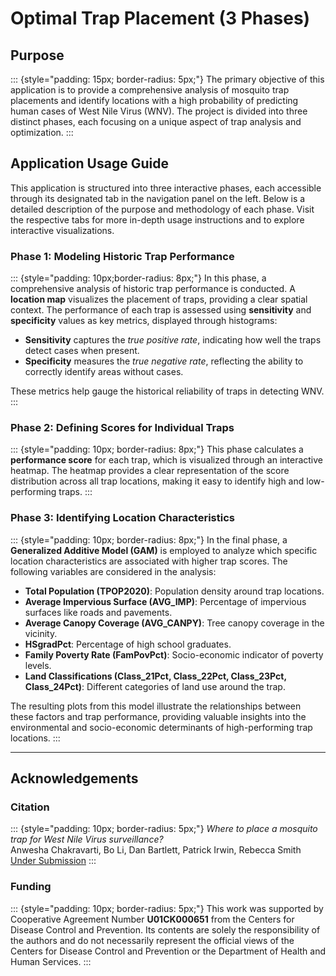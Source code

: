 # Optimal Trap Placement (3 Phases)

## Purpose

::: {style="padding: 15px; border-radius: 5px;"}
The primary objective of this application is to provide a comprehensive analysis of mosquito trap placements and identify locations with a high probability of predicting human cases of West Nile Virus (WNV). The project is divided into three distinct phases, each focusing on a unique aspect of trap analysis and optimization.
:::

## Application Usage Guide

This application is structured into three interactive phases, each accessible through its designated tab in the navigation panel on the left. Below is a detailed description of the purpose and methodology of each phase. Visit the respective tabs for more in-depth usage instructions and to explore interactive visualizations.

### **Phase 1: Modeling Historic Trap Performance**

::: {style="padding: 10px;border-radius: 8px;"}
In this phase, a comprehensive analysis of historic trap performance is conducted. A **location map** visualizes the placement of traps, providing a clear spatial context. The performance of each trap is assessed using **sensitivity** and **specificity** values as key metrics, displayed through histograms:

-   **Sensitivity** captures the *true positive rate*, indicating how well the traps detect cases when present.
-   **Specificity** measures the *true negative rate*, reflecting the ability to correctly identify areas without cases.

These metrics help gauge the historical reliability of traps in detecting WNV.
:::

### **Phase 2: Defining Scores for Individual Traps**

::: {style="padding: 10px;  border-radius: 8px;"}
This phase calculates a **performance score** for each trap, which is visualized through an interactive heatmap. The heatmap provides a clear representation of the score distribution across all trap locations, making it easy to identify high and low-performing traps.
:::

### **Phase 3: Identifying Location Characteristics**

::: {style="padding: 10px;  border-radius: 8px;"}
In the final phase, a **Generalized Additive Model (GAM)** is employed to analyze which specific location characteristics are associated with higher trap scores. The following variables are considered in the analysis:

-   **Total Population (TPOP2020)**: Population density around trap locations.
-   **Average Impervious Surface (AVG_IMP)**: Percentage of impervious surfaces like roads and pavements.
-   **Average Canopy Coverage (AVG_CANPY)**: Tree canopy coverage in the vicinity.
-   **HSgradPct**: Percentage of high school graduates.
-   **Family Poverty Rate (FamPovPct)**: Socio-economic indicator of poverty levels.
-   **Land Classifications (Class_21Pct, Class_22Pct, Class_23Pct, Class_24Pct)**: Different categories of land use around the trap.

The resulting plots from this model illustrate the relationships between these factors and trap performance, providing valuable insights into the environmental and socio-economic determinants of high-performing trap locations.
:::

------------------------------------------------------------------------

## **Acknowledgements**

### Citation

::: {style="padding: 10px; border-radius: 5px;"}
<em>Where to place a mosquito trap for West Nile Virus surveillance?</em>\
Anwesha Chakravarti, Bo Li, Dan Bartlett, Patrick Irwin, Rebecca Smith\
<a href="https://arxiv.org/abs/2406.06920" target="_blank">Under Submission</a>
:::

### Funding

::: {style="padding: 10px;  border-radius: 5px;"}
This work was supported by Cooperative Agreement Number **U01CK000651** from the Centers for Disease Control and Prevention. Its contents are solely the responsibility of the authors and do not necessarily represent the official views of the Centers for Disease Control and Prevention or the Department of Health and Human Services.
:::
